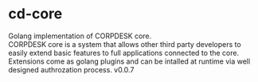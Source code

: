 # cd-core
Golang implementation of CORPDESK core.  
CORPDESK core is a system that allows other third party developers to easily extend basic features to full applications connected to the core.
Extensions come as golang plugins and can be intalled at runtime via well designed authrozation process.
v0.0.7

